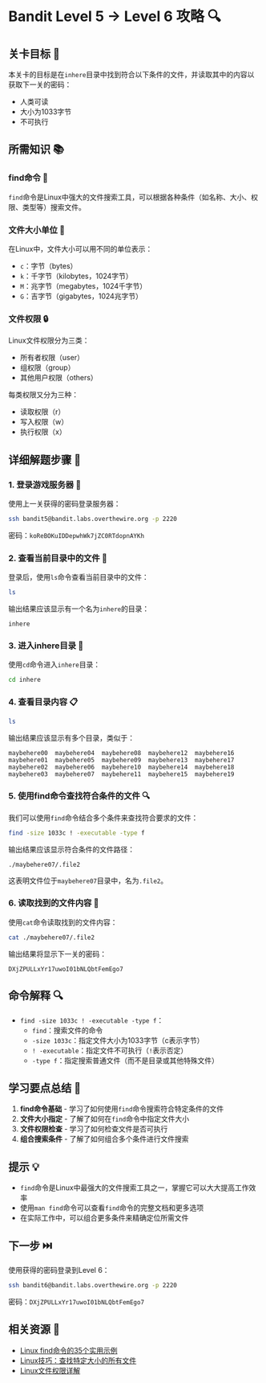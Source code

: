 # Bandit Level 5 → Level 6 攻略 🔍

## 关卡目标 🎯

本关卡的目标是在`inhere`目录中找到符合以下条件的文件，并读取其中的内容以获取下一关的密码：
- 人类可读
- 大小为1033字节
- 不可执行

## 所需知识 📚

### find命令 🔎

`find`命令是Linux中强大的文件搜索工具，可以根据各种条件（如名称、大小、权限、类型等）搜索文件。

### 文件大小单位 📏

在Linux中，文件大小可以用不同的单位表示：
- `c`：字节（bytes）
- `k`：千字节（kilobytes，1024字节）
- `M`：兆字节（megabytes，1024千字节）
- `G`：吉字节（gigabytes，1024兆字节）

### 文件权限 🔒

Linux文件权限分为三类：
- 所有者权限（user）
- 组权限（group）
- 其他用户权限（others）

每类权限又分为三种：
- 读取权限（r）
- 写入权限（w）
- 执行权限（x）

## 详细解题步骤 📝

### 1. 登录游戏服务器 🔐

使用上一关获得的密码登录服务器：

```bash
ssh bandit5@bandit.labs.overthewire.org -p 2220
```

密码：`koReBOKuIDDepwhWk7jZC0RTdopnAYKh`

### 2. 查看当前目录中的文件 👀

登录后，使用`ls`命令查看当前目录中的文件：

```bash
ls
```

输出结果应该显示有一个名为`inhere`的目录：

```
inhere
```

### 3. 进入inhere目录 📂

使用`cd`命令进入`inhere`目录：

```bash
cd inhere
```

### 4. 查看目录内容 📋

```bash
ls
```

输出结果应该显示有多个目录，类似于：

```
maybehere00  maybehere04  maybehere08  maybehere12  maybehere16
maybehere01  maybehere05  maybehere09  maybehere13  maybehere17
maybehere02  maybehere06  maybehere10  maybehere14  maybehere18
maybehere03  maybehere07  maybehere11  maybehere15  maybehere19
```

### 5. 使用find命令查找符合条件的文件 🔍

我们可以使用`find`命令结合多个条件来查找符合要求的文件：

```bash
find -size 1033c ! -executable -type f
```

输出结果应该显示符合条件的文件路径：

```
./maybehere07/.file2
```

这表明文件位于`maybehere07`目录中，名为`.file2`。

### 6. 读取找到的文件内容 📄

使用`cat`命令读取找到的文件内容：

```bash
cat ./maybehere07/.file2
```

输出结果将显示下一关的密码：

```
DXjZPULLxYr17uwoI01bNLQbtFemEgo7
```

## 命令解释 🔍

- `find -size 1033c ! -executable -type f`：
  - `find`：搜索文件的命令
  - `-size 1033c`：指定文件大小为1033字节（c表示字节）
  - `! -executable`：指定文件不可执行（`!`表示否定）
  - `-type f`：指定搜索普通文件（而不是目录或其他特殊文件）

## 学习要点总结 📌

1. **find命令基础** - 学习了如何使用`find`命令搜索符合特定条件的文件
2. **文件大小指定** - 了解了如何在`find`命令中指定文件大小
3. **文件权限检查** - 学习了如何检查文件是否可执行
4. **组合搜索条件** - 了解了如何组合多个条件进行文件搜索

## 提示 💡

- `find`命令是Linux中最强大的文件搜索工具之一，掌握它可以大大提高工作效率
- 使用`man find`命令可以查看`find`命令的完整文档和更多选项
- 在实际工作中，可以组合更多条件来精确定位所需文件

## 下一步 ⏭️

使用获得的密码登录到Level 6：

```bash
ssh bandit6@bandit.labs.overthewire.org -p 2220
```

密码：`DXjZPULLxYr17uwoI01bNLQbtFemEgo7`

## 相关资源 🔗

- [Linux find命令的35个实用示例](https://www.tecmint.com/35-practical-examples-of-linux-find-command/)
- [Linux技巧：查找特定大小的所有文件](http://www.ducea.com/2008/02/12/linux-tips-find-all-files-of-a-particular-size/)
- [Linux文件权限详解](https://www.linux.com/training-tutorials/understanding-linux-file-permissions/)
